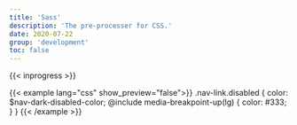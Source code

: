 ```yaml
---
title: 'Sass'
description: 'The pre-processer for CSS.'
date: 2020-07-22
group: 'development'
toc: false
---
```


{{< inprogress >}}

{{< example lang="css" show_preview="false">}}
.nav-link.disabled {
    color: $nav-dark-disabled-color;
    @include media-breakpoint-up(lg) {
        color: #333;
    }
}
{{< /example >}}

